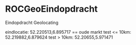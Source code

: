 ROCGeoEindopdracht
==================

Eindopdracht Geolocating 

eindlocatie: 52.220513,6.895717 == oude markt
test <= 10km: 52.219882,6.879624
test > 10km: 52.20655,5.971471
